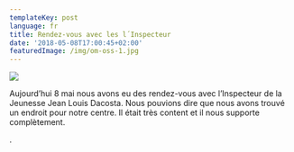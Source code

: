 ```yaml
---
templateKey: post
language: fr
title: Rendez-vous avec les l´Inspecteur
date: '2018-05-08T17:00:45+02:00'
featuredImage: /img/om-oss-1.jpg
---
```

![](/img/om-oss-1.jpg)

Aujourd’hui 8 mai nous avons eu des rendez-vous avec l’Inspecteur de la Jeunesse Jean Louis Dacosta. Nous pouvions dire que nous avons trouvé un endroit pour notre centre. Il était très content et il nous supporte complètement.

.
